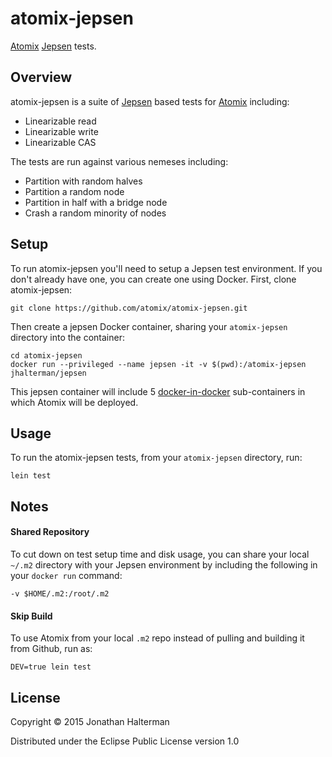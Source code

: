 # atomix-jepsen

[Atomix][atomix] [Jepsen][jepsen] tests.

## Overview

atomix-jepsen is a suite of [Jepsen][jepsen] based tests for [Atomix][atomix] including:

* Linearizable read
* Linearizable write
* Linearizable CAS

The tests are run against various nemeses including:

* Partition with random halves
* Partition a random node
* Partition in half with a bridge node
* Crash a random minority of nodes

## Setup

To run atomix-jepsen you'll need to setup a Jepsen test environment. If you don't already have one, you can create one using Docker. First, clone atomix-jepsen:

```
git clone https://github.com/atomix/atomix-jepsen.git
```

Then create a jepsen Docker container, sharing your `atomix-jepsen` directory into the container:

```
cd atomix-jepsen
docker run --privileged --name jepsen -it -v $(pwd):/atomix-jepsen jhalterman/jepsen
```
This jepsen container will include 5 [docker-in-docker](https://github.com/jpetazzo/dind) sub-containers in which Atomix will be deployed.

## Usage

To run the atomix-jepsen tests, from your `atomix-jepsen` directory, run:

```
lein test
```

## Notes

#### Shared Repository

To cut down on test setup time and disk usage, you can share your local `~/.m2` directory with your Jepsen environment by including the following in your `docker run` command:

```
-v $HOME/.m2:/root/.m2
```

#### Skip Build

To use Atomix from your local `.m2` repo instead of pulling and building it from Github, run as:

```
DEV=true lein test
```

## License

Copyright © 2015 Jonathan Halterman

Distributed under the Eclipse Public License version 1.0

[atomix]: https://github.com/atomix/atomix
[jepsen]: https://github.com/aphyr/jepsen